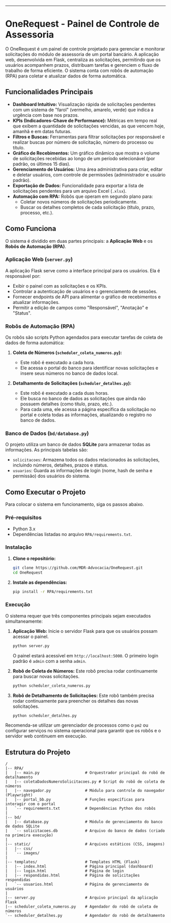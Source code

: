 -----

# OneRequest - Painel de Controle de Assessoria

O OneRequest é um painel de controle projetado para gerenciar e monitorar solicitações do módulo de assessoria de um portal bancário. A aplicação web, desenvolvida em Flask, centraliza as solicitações, permitindo que os usuários acompanhem prazos, distribuam tarefas e gerenciem o fluxo de trabalho de forma eficiente. O sistema conta com robôs de automação (RPA) para coletar e atualizar dados de forma automática.

## Funcionalidades Principais

  * **Dashboard Intuitivo:** Visualização rápida de solicitações pendentes com um sistema de "farol" (vermelho, amarelo, verde) que indica a urgência com base nos prazos.
  * **KPIs (Indicadores-Chave de Performance):** Métricas em tempo real que exibem a quantidade de solicitações vencidas, as que vencem hoje, amanhã e em datas futuras.
  * **Filtros e Buscas:** Ferramentas para filtrar solicitações por responsável e realizar buscas por número de solicitação, número do processo ou título.
  * **Gráfico de Recebimentos:** Um gráfico dinâmico que mostra o volume de solicitações recebidas ao longo de um período selecionável (por padrão, os últimos 15 dias).
  * **Gerenciamento de Usuários:** Uma área administrativa para criar, editar e deletar usuários, com controle de permissões (administrador e usuário padrão).
  * **Exportação de Dados:** Funcionalidade para exportar a lista de solicitações pendentes para um arquivo Excel (`.xlsx`).
  * **Automação com RPA:** Robôs que operam em segundo plano para:
      * Coletar novos números de solicitações periodicamente.
      * Buscar os detalhes completos de cada solicitação (título, prazo, processo, etc.).

## Como Funciona

O sistema é dividido em duas partes principais: a **Aplicação Web** e os **Robôs de Automação (RPA)**.

### Aplicação Web (`server.py`)

A aplicação Flask serve como a interface principal para os usuários. Ela é responsável por:

  * Exibir o painel com as solicitações e os KPIs.
  * Controlar a autenticação de usuários e o gerenciamento de sessões.
  * Fornecer endpoints de API para alimentar o gráfico de recebimentos e atualizar informações.
  * Permitir a edição de campos como "Responsável", "Anotação" e "Status".

### Robôs de Automação (RPA)

Os robôs são scripts Python agendados para executar tarefas de coleta de dados de forma automática:

1.  **Coleta de Números (`scheduler_coleta_numeros.py`):**

      * Este robô é executado a cada hora.
      * Ele acessa o portal do banco para identificar novas solicitações e insere seus números no banco de dados local.

2.  **Detalhamento de Solicitações (`scheduler_detalhes.py`):**

      * Este robô é executado a cada duas horas.
      * Ele busca no banco de dados as solicitações que ainda não possuem detalhes (como título, prazo, etc.).
      * Para cada uma, ele acessa a página específica da solicitação no portal e coleta todas as informações, atualizando o registro no banco de dados.

### Banco de Dados (`bd/database.py`)

O projeto utiliza um banco de dados **SQLite** para armazenar todas as informações. As principais tabelas são:

  * `solicitacoes`: Armazena todos os dados relacionados às solicitações, incluindo números, detalhes, prazos e status.
  * `usuarios`: Guarda as informações de login (nome, hash de senha e permissão) dos usuários do sistema.

## Como Executar o Projeto

Para colocar o sistema em funcionamento, siga os passos abaixo.

### Pré-requisitos

  * Python 3.x
  * Dependências listadas no arquivo `RPA/requirements.txt`.

### Instalação

1.  **Clone o repositório:**

    ```bash
    git clone https://github.com/MDR-Advocacia/OneRequest.git
    cd OneRequest
    ```

2.  **Instale as dependências:**

    ```bash
    pip install -r RPA/requirements.txt
    ```

### Execução

O sistema requer que três componentes principais sejam executados simultaneamente:

1.  **Aplicação Web:**
    Inicie o servidor Flask para que os usuários possam acessar o painel.

    ```bash
    python server.py
    ```

    O painel estará acessível em `http://localhost:5000`. O primeiro login padrão é `admin` com a senha `admin`.

2.  **Robô de Coleta de Números:**
    Este robô precisa rodar continuamente para buscar novas solicitações.

    ```bash
    python scheduler_coleta_numeros.py
    ```

3.  **Robô de Detalhamento de Solicitações:**
    Este robô também precisa rodar continuamente para preencher os detalhes das novas solicitações.

    ```bash
    python scheduler_detalhes.py
    ```

Recomenda-se utilizar um gerenciador de processos como o `pm2` ou configurar serviços no sistema operacional para garantir que os robôs e o servidor web continuem em execução.

## Estrutura do Projeto

```
/
|-- RPA/
|   |-- main.py                    # Orquestrador principal do robô de detalhamento
|   |-- coletaDadosNumeroSolicitacoes.py # Script do robô de coleta de números
|   |-- navegador.py               # Módulo para controle do navegador (Playwright)
|   |-- portal_bb.py               # Funções específicas para interagir com o portal
|   `-- requirements.txt           # Dependências Python dos robôs
|
|-- bd/
|   |-- database.py                # Módulo de gerenciamento do banco de dados SQLite
|   `-- solicitacoes.db            # Arquivo do banco de dados (criado na primeira execução)
|
|-- static/                        # Arquivos estáticos (CSS, imagens)
|   |-- css/
|   `-- images/
|
|-- templates/                     # Templates HTML (Flask)
|   |-- index.html                 # Página principal (dashboard)
|   |-- login.html                 # Página de login
|   |-- respondidas.html           # Página de solicitações respondidas
|   `-- usuarios.html              # Página de gerenciamento de usuários
|
|-- server.py                      # Arquivo principal da aplicação Flask
|-- scheduler_coleta_numeros.py    # Agendador do robô de coleta de números
`-- scheduler_detalhes.py          # Agendador do robô de detalhamento
```
